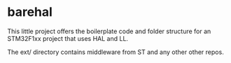 barehal
=======


This little project offers the boilerplate code and folder structure for an STM32F1xx project that uses HAL and LL.

The ext/ directory contains middleware from ST and any other other repos.

